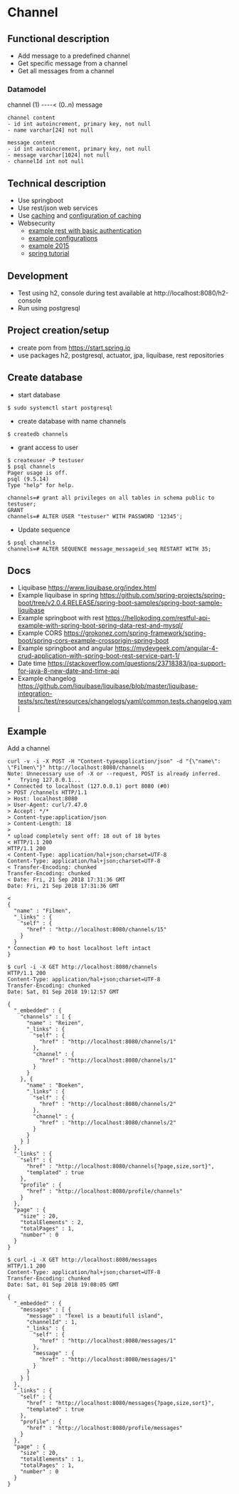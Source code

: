 # Channel


## Functional description
- Add message to a predefined channel
- Get specific message from a channel
- Get all messages from a channel

### Datamodel

channel (1) ----< (0..n) message

``` 
channel content
- id int autoincrement, primary key, not null
- name varchar[24] not null

message content
- id int autoincrement, primary key, not null
- message varchar[1024] not null
- channelId int not null
```   
   

## Technical description
- Use springboot
- Use rest/json web services
- Use [caching](https://docs.spring.io/spring-boot/docs/current/reference/html/boot-features-caching.html) and [configuration of caching](https://docs.spring.io/spring/docs/5.0.9.RELEASE/spring-framework-reference/integration.html#cache)
- Websecurity 
    - [example rest with basic authentication](http://websystique.com/spring-security/secure-spring-rest-api-using-basic-authentication/)
    - [example configurations](https://www.programcreek.com/java-api-examples/?api=org.springframework.security.config.http.SessionCreationPolicy)
    - [example 2015](http://ryanjbaxter.com/2015/01/06/securing-rest-apis-with-spring-boot/)
    - [spring tutorial](https://spring.io/guides/tutorials/spring-security-and-angular-js/)
    
    
## Development
- Test using h2, console during test available at http://localhost:8080/h2-console 
- Run using postgresql

## Project creation/setup
- create pom from https://start.spring.io
- use packages h2, postgresql, actuator, jpa, liquibase, rest repositories

## Create database
- start database
```
$ sudo systemctl start postgresql 
```
- create database with name channels
``` 
$ createdb channels
```
- grant access to user
```
$ createuser -P testuser
$ psql channels
Pager usage is off.
psql (9.5.14)
Type "help" for help.

channels=# grant all privileges on all tables in schema public to testuser;
GRANT
channels=# ALTER USER "testuser" WITH PASSWORD '12345'; 
```

- Update sequence
``` 
$ psql channels
channels=# ALTER SEQUENCE message_messageid_seq RESTART WITH 35;
```
## Docs
- Liquibase https://www.liquibase.org/index.html
- Example liquibase in spring https://github.com/spring-projects/spring-boot/tree/v2.0.4.RELEASE/spring-boot-samples/spring-boot-sample-liquibase
- Example springboot with rest https://hellokoding.com/restful-api-example-with-spring-boot-spring-data-rest-and-mysql/
- Example CORS https://grokonez.com/spring-framework/spring-boot/spring-cors-example-crossorigin-spring-boot
- Example springboot and angular https://mydevgeek.com/angular-4-crud-application-with-spring-boot-rest-service-part-1/
- Date time https://stackoverflow.com/questions/23718383/jpa-support-for-java-8-new-date-and-time-api
- Example changelog https://github.com/liquibase/liquibase/blob/master/liquibase-integration-tests/src/test/resources/changelogs/yaml/common.tests.changelog.yaml


## Example
Add a channel
``` 
curl -v -i -X POST -H "Content-typeapplication/json" -d "{\"name\": \"Filmen\"}" http://localhost:8080/channels
Note: Unnecessary use of -X or --request, POST is already inferred.
*   Trying 127.0.0.1...
* Connected to localhost (127.0.0.1) port 8080 (#0)
> POST /channels HTTP/1.1
> Host: localhost:8080
> User-Agent: curl/7.47.0
> Accept: */*
> Content-type:application/json
> Content-Length: 18
> 
* upload completely sent off: 18 out of 18 bytes
< HTTP/1.1 200 
HTTP/1.1 200 
< Content-Type: application/hal+json;charset=UTF-8
Content-Type: application/hal+json;charset=UTF-8
< Transfer-Encoding: chunked
Transfer-Encoding: chunked
< Date: Fri, 21 Sep 2018 17:31:36 GMT
Date: Fri, 21 Sep 2018 17:31:36 GMT

< 
{
  "name" : "Filmen",
  "_links" : {
    "self" : {
      "href" : "http://localhost:8080/channels/15"
    }
  }
* Connection #0 to host localhost left intact
}

$ curl -i -X GET http://localhost:8080/channels
HTTP/1.1 200 
Content-Type: application/hal+json;charset=UTF-8
Transfer-Encoding: chunked
Date: Sat, 01 Sep 2018 19:12:57 GMT

{
  "_embedded" : {
    "channels" : [ {
      "name" : "Reizen",
      "_links" : {
        "self" : {
          "href" : "http://localhost:8080/channels/1"
        },
        "channel" : {
          "href" : "http://localhost:8080/channels/1"
        }
      }
    }, {
      "name" : "Boeken",
      "_links" : {
        "self" : {
          "href" : "http://localhost:8080/channels/2"
        },
        "channel" : {
          "href" : "http://localhost:8080/channels/2"
        }
      }
    } ]
  },
  "_links" : {
    "self" : {
      "href" : "http://localhost:8080/channels{?page,size,sort}",
      "templated" : true
    },
    "profile" : {
      "href" : "http://localhost:8080/profile/channels"
    }
  },
  "page" : {
    "size" : 20,
    "totalElements" : 2,
    "totalPages" : 1,
    "number" : 0
  }
}

$ curl -i -X GET http://localhost:8080/messages
HTTP/1.1 200 
Content-Type: application/hal+json;charset=UTF-8
Transfer-Encoding: chunked
Date: Sat, 01 Sep 2018 19:08:05 GMT

{
  "_embedded" : {
    "messages" : [ {
      "message" : "Texel is a beautifull island",
      "channelId" : 1,
      "_links" : {
        "self" : {
          "href" : "http://localhost:8080/messages/1"
        },
        "message" : {
          "href" : "http://localhost:8080/messages/1"
        }
      }
    } ]
  },
  "_links" : {
    "self" : {
      "href" : "http://localhost:8080/messages{?page,size,sort}",
      "templated" : true
    },
    "profile" : {
      "href" : "http://localhost:8080/profile/messages"
    }
  },
  "page" : {
    "size" : 20,
    "totalElements" : 1,
    "totalPages" : 1,
    "number" : 0
  }
}
```
